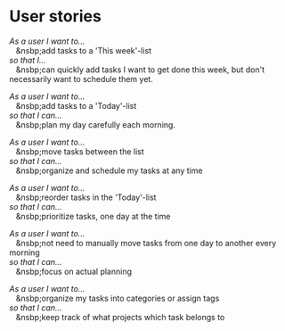 # User stories

_As a user I want to..._  
&nbsp;&nbsp;&nbsp;&nsbp;add tasks to a 'This week'-list  
_so that I..._  
&nbsp;&nbsp;&nbsp;&nsbp;can quickly add tasks I want to get done this week, but don't necessarily want to schedule them yet.

_As a user I want to..._  
&nbsp;&nbsp;&nbsp;&nsbp;add tasks to a 'Today'-list  
_so that I can..._  
&nbsp;&nbsp;&nbsp;&nsbp;plan my day carefully each morning.

_As a user I want to..._  
&nbsp;&nbsp;&nbsp;&nsbp;move tasks between the list  
_so that I can..._  
&nbsp;&nbsp;&nbsp;&nsbp;organize and schedule my tasks at any time

_As a user I want to..._  
&nbsp;&nbsp;&nbsp;&nsbp;reorder tasks in the 'Today'-list  
_so that I can..._  
&nbsp;&nbsp;&nbsp;&nsbp;prioritize tasks, one day at the time

_As a user I want to..._  
&nbsp;&nbsp;&nbsp;&nsbp;not need to manually move tasks from one day to another every morning  
_so that I can..._  
&nbsp;&nbsp;&nbsp;&nsbp;focus on actual planning

_As a user I want to..._  
&nbsp;&nbsp;&nbsp;&nsbp;organize my tasks into categories or assign tags  
_so that I can..._  
&nbsp;&nbsp;&nbsp;&nsbp;keep track of what projects which task belongs to
